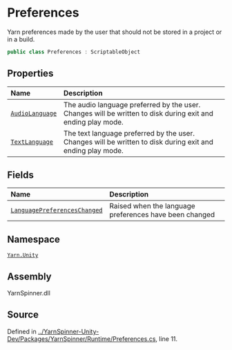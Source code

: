 # Preferences

Yarn preferences made by the user that should not be stored in a project or in a build.

```csharp
public class Preferences : ScriptableObject
```

## Properties

| Name | Description |
| :--- | :--- |
| [`AudioLanguage`](preferences.audiolanguage.md) | The audio language preferred by the user. Changes will be written to disk during exit and ending play mode. |
| [`TextLanguage`](preferences.textlanguage.md) | The text language preferred by the user. Changes will be written to disk during exit and ending play mode. |

## Fields

| Name | Description |
| :--- | :--- |
| [`LanguagePreferencesChanged`](preferences.languagepreferenceschanged.md) | Raised when the language preferences have been changed |

## Namespace

[`Yarn.Unity`](../)

## Assembly

YarnSpinner.dll

## Source

Defined in [../YarnSpinner-Unity-Dev/Packages/YarnSpinner/Runtime/Preferences.cs](https://github.com/YarnSpinnerTool/YarnSpinner-Unity//blob/develop/Runtime/Preferences.cs#L11), line 11.

